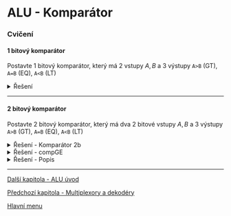 # ALU - Komparátor

### Cvičení

#### 1 bitový komparátor

Postavte 1 bitový komparátor, který má 2 vstupy $A,B$ a 3 výstupy `A>B` (GT), `A=B` (EQ), `A<B` (LT)

<details>
  <summary>Řešení</summary>
  <p align="center"><img src="https://raw.githubusercontent.com/jaywor1/aps/main/obrazky/comp1b.png" width="650px"></p>
</details>

---

#### 2 bitový komparátor

Postavte 2 bitový komparátor, který má dva 2 bitové vstupy $A,B$ a 3 výstupy `A>B` (GT), `A=B` (EQ), `A<B` (LT)

<details>
  <summary>Řešení - Komparátor 2b</summary>
  <img src="https://raw.githubusercontent.com/jaywor1/aps/main/obrazky/comp2b.png">
</details>
<details>
  <summary>Řešení - compGE</summary>
  <p align="center"><img src="https://raw.githubusercontent.com/jaywor1/aps/main/obrazky/compge.png" width="650px"></p>
</details>
<details>
  <summary>Řešení - Popis</summary>
  Vytvořili jsme si compGE, abychom ušetřili dvě logic gaty, jelikož potřebujeme pro 2 bitový komparátor pouze GT a EQ.
</details>

---

[Další kapitola - ALU úvod](/kapitoly/alu-uvod.md)

[Předchozí kapitola - Multiplexory a dekodéry](/kapitoly/multiplexory-dekodery.md)

[Hlavní menu](/README.md)